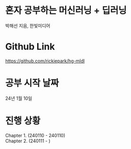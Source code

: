 # 혼자 공부하는 머신러닝 + 딥러닝
박해선 지음, 한빛미디어

# Github Link
https://github.com/rickiepark/hg-mldl

# 공부 시작 날짜
24년 1월 10일

# 진행 상황
Chapter 1. (240110 - 240110)  
Chapter 2. (240111 - )
